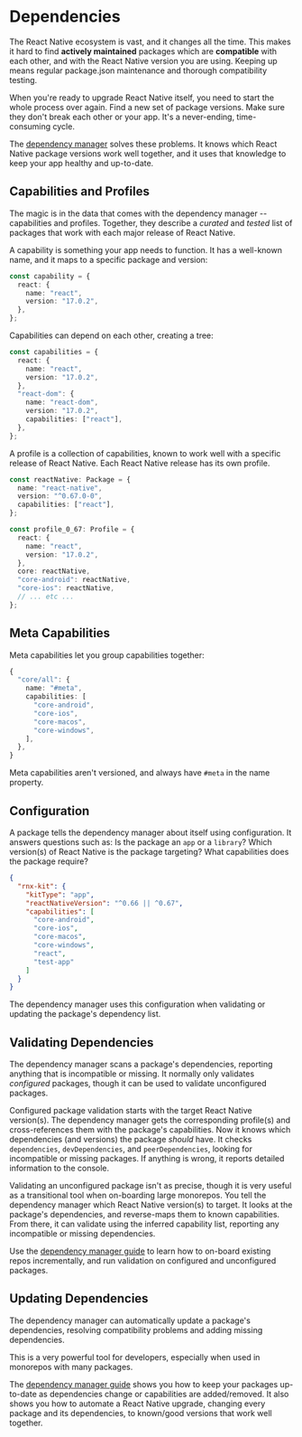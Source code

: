 # Dependencies

The React Native ecosystem is vast, and it changes all the time. This makes it
hard to find **actively maintained** packages which are **compatible** with each
other, and with the React Native version you are using. Keeping up means regular
package.json maintenance and thorough compatibility testing.

When you're ready to upgrade React Native itself, you need to start the whole
process over again. Find a new set of package versions. Make sure they don't
break each other or your app. It's a never-ending, time-consuming cycle.

The [dependency manager](/docs/guides/dependency-management) solves these
problems. It knows which React Native package versions work well together, and
it uses that knowledge to keep your app healthy and up-to-date.

## Capabilities and Profiles

The magic is in the data that comes with the dependency manager -- capabilities
and profiles. Together, they describe a _curated_ and _tested_ list of packages
that work with each major release of React Native.

A capability is something your app needs to function. It has a well-known name,
and it maps to a specific package and version:

```typescript
const capability = {
  react: {
    name: "react",
    version: "17.0.2",
  },
};
```

Capabilities can depend on each other, creating a tree:

```typescript
const capabilities = {
  react: {
    name: "react",
    version: "17.0.2",
  },
  "react-dom": {
    name: "react-dom",
    version: "17.0.2",
    capabilities: ["react"],
  },
};
```

A profile is a collection of capabilities, known to work well with a specific
release of React Native. Each React Native release has its own profile.

```typescript
const reactNative: Package = {
  name: "react-native",
  version: "^0.67.0-0",
  capabilities: ["react"],
};

const profile_0_67: Profile = {
  react: {
    name: "react",
    version: "17.0.2",
  },
  core: reactNative,
  "core-android": reactNative,
  "core-ios": reactNative,
  // ... etc ...
};
```

## Meta Capabilities

Meta capabilities let you group capabilities together:

```typescript
{
  "core/all": {
    name: "#meta",
    capabilities: [
      "core-android",
      "core-ios",
      "core-macos",
      "core-windows",
    ],
  },
}
```

Meta capabilities aren't versioned, and always have `#meta` in the name
property.

## Configuration

A package tells the dependency manager about itself using configuration. It
answers questions such as: Is the package an `app` or a `library`? Which
version(s) of React Native is the package targeting? What capabilities does the
package require?

```json title=package.json
{
  "rnx-kit": {
    "kitType": "app",
    "reactNativeVersion": "^0.66 || ^0.67",
    "capabilities": [
      "core-android",
      "core-ios",
      "core-macos",
      "core-windows",
      "react",
      "test-app"
    ]
  }
}
```

The dependency manager uses this configuration when validating or updating the
package's dependency list.

## Validating Dependencies

The dependency manager scans a package's dependencies, reporting anything that
is incompatible or missing. It normally only validates _configured_ packages,
though it can be used to validate unconfigured packages.

Configured package validation starts with the target React Native version(s).
The dependency manager gets the corresponding profile(s) and cross-references
them with the package's capabilities. Now it knows which dependencies (and
versions) the package _should_ have. It checks `dependencies`,
`devDependencies`, and `peerDependencies`, looking for incompatible or missing
packages. If anything is wrong, it reports detailed information to the console.

Validating an unconfigured package isn't as precise, though it is very useful as
a transitional tool when on-boarding large monorepos. You tell the dependency
manager which React Native version(s) to target. It looks at the package's
dependencies, and reverse-maps them to known capabilities. From there, it can
validate using the inferred capability list, reporting any incompatible or
missing dependencies.

Use the [dependency manager guide](/docs/guides/dependency-management) to learn
how to on-board existing repos incrementally, and run validation on configured
and unconfigured packages.

## Updating Dependencies

The dependency manager can automatically update a package's dependencies,
resolving compatibility problems and adding missing dependencies.

This is a very powerful tool for developers, especially when used in monorepos
with many packages.

The [dependency manager guide](/docs/guides/dependency-management) shows you how
to keep your packages up-to-date as dependencies change or capabilities are
added/removed. It also shows you how to automate a React Native upgrade,
changing every package and its dependencies, to known/good versions that work
well together.
